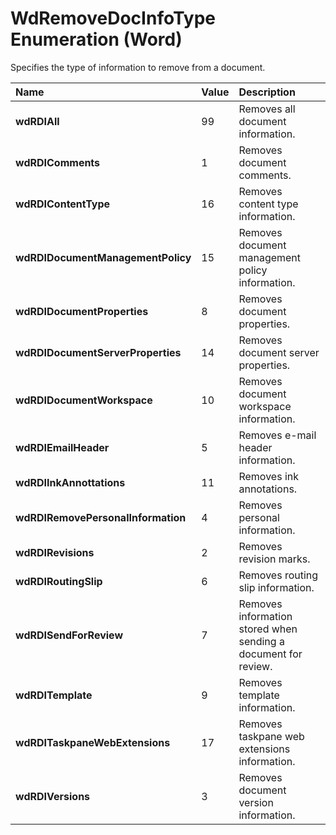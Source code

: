 
# WdRemoveDocInfoType Enumeration (Word)

Specifies the type of information to remove from a document.



|**Name**|**Value**|**Description**|
|:-----|:-----|:-----|
| **wdRDIAll**|99|Removes all document information.|
| **wdRDIComments**|1|Removes document comments.|
| **wdRDIContentType**|16|Removes content type information.|
| **wdRDIDocumentManagementPolicy**|15|Removes document management policy information.|
| **wdRDIDocumentProperties**|8|Removes document properties.|
| **wdRDIDocumentServerProperties**|14|Removes document server properties.|
| **wdRDIDocumentWorkspace**|10|Removes document workspace information.|
| **wdRDIEmailHeader**|5|Removes e-mail header information.|
| **wdRDIInkAnnottations**|11|Removes ink annotations.|
| **wdRDIRemovePersonalInformation**|4|Removes personal information.|
| **wdRDIRevisions**|2|Removes revision marks.|
| **wdRDIRoutingSlip**|6|Removes routing slip information.|
| **wdRDISendForReview**|7|Removes information stored when sending a document for review.|
| **wdRDITemplate**|9|Removes template information.|
| **wdRDITaskpaneWebExtensions**|17|Removes taskpane web extensions information.|
| **wdRDIVersions**|3|Removes document version information.|
